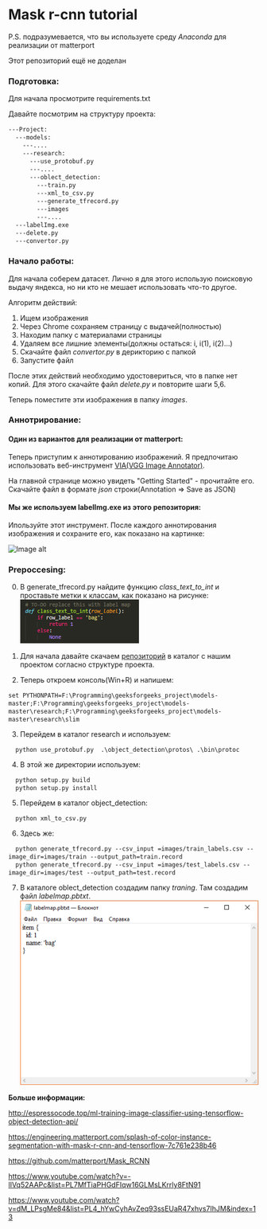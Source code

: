 # Mask r-cnn tutorial #
P.S. подразумевается, что вы используете среду *Anaconda* для реализации от matterport

Этот репозиторий ещё не доделан

### Подготовка: ###

Для начала просмотрите requirements.txt

Давайте посмотрим на структуру проекта:

```
---Project:
  ---models:
    ---....
    ---research:
      ---use_protobuf.py
      ---....
      ---oblect_detection:
        ---train.py
        ---xml_to_csv.py
        ---generate_tfrecord.py
        ---images
        ---....
  ---labelImg.exe
  ---delete.py
  ---convertor.py
```
  

### Начало работы: ###

Для начала соберем датасет. Лично я для этого использую поисковую выдачу яндекса, но ни кто не мешает использовать что-то другое.

Алгоритм действий:
1) Ищем изображения
2) Через Chrome сохраняем страницу с выдачей(полностью)
3) Находим папку с материалами страницы
4) Удаляем все лишние элементы(должны остаться: i, i(1), i(2)...)
5) Скачайте файл *convertor.py* в дерикторию с папкой
6) Запустите файл

После этих действий необходимо удостовериться, что в папке нет копий. Для этого скачайте файл *delete.py* и повторите шаги 5,6.

Теперь поместите эти изображения в папку _images_.

### Аннотрирование: ###

#### Один из вариантов для реализации от matterport: ####

Теперь приступим к аннотированию изображений. Я предпочитаю использовать веб-инструмент [VIA(VGG Image Annotator)](https://www.cs.bgu.ac.il/~drobya/annotation.html).

На главной странице можно увидеть "Getting Started" - прочитайте его. Скачайте файл в формате *json* строки(Annotation => Save as JSON)

#### Мы же используем labelImg.exe из этого репозитория: ####

Ипользуйте этот инструмент. После каждого аннотирования изображения и сохраните его, как показано на картинке:

![Image alt](https://github.com/Lednik7/Mask-r-cnn/raw/master/images/labelImg_6.png)

### Prepoccesing: ###

0) В generate_tfrecord.py найдите функцию _class_text_to_int_ и проставьте метки к классам, как показано на рисунке:
![Image alt](https://github.com/Lednik7/Mask-r-cnn/raw/master/images/func.png)

1) Для начала давайте скачаем [репозиторий](https://github.com/tensorflow/models) в каталог с нашим проектом согласно структуре проекта.

2) Теперь откроем консоль(Win+R) и напишем:
```
set PYTHONPATH=F:\Programming\geeksforgeeks_project\models-master;F:\Programming\geeksforgeeks_project\models-master\research;F:\Programming\geeksforgeeks_project\models-master\research\slim
```

3) Перейдем в каталог research и используем:
```
  python use_protobuf.py  .\object_detection\protos\ .\bin\protoc
```
4) В этой же директории используем:
```
  python setup.py build
  python setup.py install
```
5) Перейдем в каталог object_detection:
```
  python xml_to_csv.py
```
6) Здесь же:
```
  python generate_tfrecord.py --csv_input =images/train_labels.csv --image_dir=images/train --output_path=train.record
  python generate_tfrecord.py --csv_input =images/test_labels.csv --image_dir=images/test --output_path=test.record
```
7) В каталоге oblect_detection создадим папку _traning_. Там создадим файл _labelmap.pbtxt_.
![Image alt](https://github.com/Lednik7/Mask-r-cnn/raw/master/images/labelmap.png)

**Больше информации:**

http://espressocode.top/ml-training-image-classifier-using-tensorflow-object-detection-api/

https://engineering.matterport.com/splash-of-color-instance-segmentation-with-mask-r-cnn-and-tensorflow-7c761e238b46

https://github.com/matterport/Mask_RCNN

https://www.youtube.com/watch?v=-lIVq52AAPc&list=PL7MfTiaPHGdFIqw16GLMsLKrrly8FtN91

https://www.youtube.com/watch?v=dM_LPsgMe84&list=PL4_hYwCyhAvZeq93ssEUaR47xhvs7IhJM&index=13
